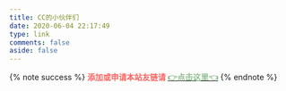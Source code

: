 ```yaml
---
title: CC的小伙伴们
date: 2020-06-04 22:17:49
type: link
comments: false
aside: false
---
```

{% note success %} <b><font color="#FC625D">添加或申请本站友链请</font> <a href="/butterfly/links" rel="noopener"><font color="#8FBC8F">👉点击这里👈</font></a></b> {% endnote %}

<link rel="stylesheet" href="https://unpkg.com/ifriend/friend.min.css">

<script src="https://cdn.jsdelivr.net/npm/jquery@latest/dist/jquery.min.js"></script><script src='https://unpkg.com/ifriend/index.js'></script>

<script>
    $('.flink').prepend('<div id="friend1"></div>')
    if(typeof(Friend)=='undefined'){
        location.href='/butterfly/link'
    }
    new Friend({
        el: "#friend1",
        owner: "ccknbc",
        repo: "link",
        direction_sort: "asc",
        sort_container: [],
        labelDescr: {
            大佬们: "<span style='color:lightgreen;'>这是一群<b>大佬</b>哦！</span>",
            小伙伴们: "<span style='color:skyblue;'>这是我的小伙伴们</span>",
            菜鸡们: "<span style='color:red;'>这是一群菜鸡哦！</span>",
            备用站: "",
        },
    });
</script>